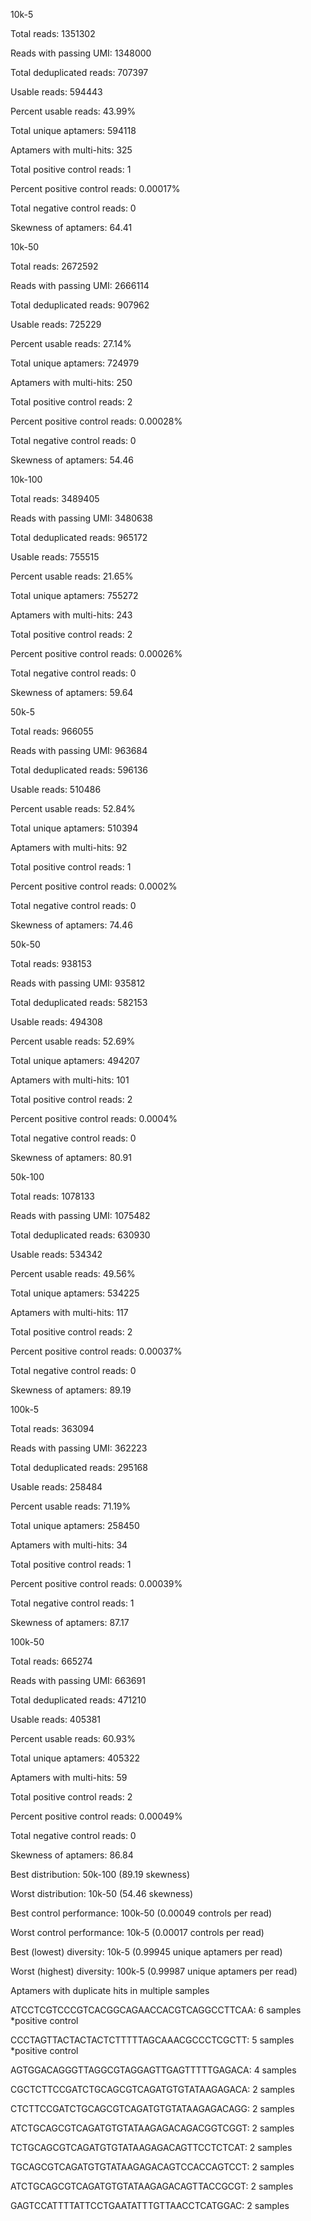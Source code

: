10k-5

Total reads: 1351302

Reads with passing UMI: 1348000

Total deduplicated reads: 707397

Usable reads: 594443

Percent usable reads: 43.99%

Total unique aptamers: 594118

Aptamers with multi-hits: 325

Total positive control reads: 1

Percent positive control reads: 0.00017%

Total negative control reads: 0

Skewness of aptamers: 64.41


10k-50

Total reads: 2672592

Reads with passing UMI: 2666114

Total deduplicated reads: 907962

Usable reads: 725229

Percent usable reads: 27.14%

Total unique aptamers: 724979

Aptamers with multi-hits: 250

Total positive control reads: 2

Percent positive control reads: 0.00028%

Total negative control reads: 0

Skewness of aptamers: 54.46


10k-100

Total reads: 3489405

Reads with passing UMI: 3480638

Total deduplicated reads: 965172

Usable reads: 755515

Percent usable reads: 21.65%

Total unique aptamers: 755272

Aptamers with multi-hits: 243

Total positive control reads: 2

Percent positive control reads: 0.00026%

Total negative control reads: 0

Skewness of aptamers: 59.64


50k-5

Total reads: 966055

Reads with passing UMI: 963684

Total deduplicated reads: 596136

Usable reads: 510486

Percent usable reads: 52.84%

Total unique aptamers: 510394

Aptamers with multi-hits: 92

Total positive control reads: 1

Percent positive control reads: 0.0002%

Total negative control reads: 0

Skewness of aptamers: 74.46


50k-50

Total reads: 938153

Reads with passing UMI: 935812

Total deduplicated reads: 582153

Usable reads: 494308

Percent usable reads: 52.69%

Total unique aptamers: 494207

Aptamers with multi-hits: 101

Total positive control reads: 2

Percent positive control reads: 0.0004%

Total negative control reads: 0

Skewness of aptamers: 80.91


50k-100

Total reads: 1078133

Reads with passing UMI: 1075482

Total deduplicated reads: 630930

Usable reads: 534342

Percent usable reads: 49.56%

Total unique aptamers: 534225

Aptamers with multi-hits: 117

Total positive control reads: 2

Percent positive control reads: 0.00037%

Total negative control reads: 0

Skewness of aptamers: 89.19


100k-5

Total reads: 363094

Reads with passing UMI: 362223

Total deduplicated reads: 295168

Usable reads: 258484

Percent usable reads: 71.19%

Total unique aptamers: 258450

Aptamers with multi-hits: 34

Total positive control reads: 1

Percent positive control reads: 0.00039%

Total negative control reads: 1

Skewness of aptamers: 87.17


100k-50

Total reads: 665274

Reads with passing UMI: 663691

Total deduplicated reads: 471210

Usable reads: 405381

Percent usable reads: 60.93%

Total unique aptamers: 405322

Aptamers with multi-hits: 59

Total positive control reads: 2

Percent positive control reads: 0.00049%

Total negative control reads: 0

Skewness of aptamers: 86.84


Best distribution: 50k-100 (89.19 skewness)

Worst distribution: 10k-50 (54.46 skewness)


Best control performance: 100k-50 (0.00049 controls per read)

Worst control performance: 10k-5 (0.00017 controls per read)


Best (lowest) diversity: 10k-5 (0.99945 unique aptamers per read)

Worst (highest) diversity: 100k-5 (0.99987 unique aptamers per read)


Aptamers with duplicate hits in multiple samples

ATCCTCGTCCCGTCACGGCAGAACCACGTCAGGCCTTCAA: 6 samples *positive control

CCCTAGTTACTACTACTCTTTTTAGCAAACGCCCTCGCTT: 5 samples *positive control

AGTGGACAGGGTTAGGCGTAGGAGTTGAGTTTTTGAGACA: 4 samples

CGCTCTTCCGATCTGCAGCGTCAGATGTGTATAAGAGACA: 2 samples

CTCTTCCGATCTGCAGCGTCAGATGTGTATAAGAGACAGG: 2 samples

ATCTGCAGCGTCAGATGTGTATAAGAGACAGACGGTCGGT: 2 samples

TCTGCAGCGTCAGATGTGTATAAGAGACAGTTCCTCTCAT: 2 samples

TGCAGCGTCAGATGTGTATAAGAGACAGTCCACCAGTCCT: 2 samples

ATCTGCAGCGTCAGATGTGTATAAGAGACAGTTACCGCGT: 2 samples

GAGTCCATTTTATTCCTGAATATTTGTTAACCTCATGGAC: 2 samples

